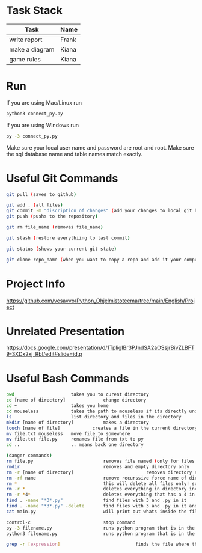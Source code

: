 # Task Stack
 | Task                                          | Name               | 
 |-----------------------------------------------|--------------------|
 | write report                                  | Frank              |
 | make a diagram                                | Kiana              |
 | game rules                                    | Kiana              |

# Run
If you are using Mac/Linux run
```bash
python3 connect_py.py
```

If you are using Windows run
```bash
py -3 connect_py.py
```

Make sure your local user name and password are root and root.
Make sure the sql database name and table names match exactly.

# Useful Git Commands

```bash
git pull (saves to github)

git add . (all files)
git commit -m "discription of changes" (add your changes to local git history)
git push (pushs to the repository)

git rm file_name (removes file_name)

git stash (restore everythiing to last commit)

git status (shows your current git state)

git clone repo_name (when you want to copy a repo and add it your computer)
```

# Project Info
https://github.com/vesavvo/Python_Ohjelmistoteema/tree/main/English/Project

# Unrelated Presentation
https://docs.google.com/presentation/d/1TpIigIBr3PJndSA2aOSsjrBivZLBFT9-3XDx2xj_RbI/edit#slide=id.p


# Useful Bash Commands

```bash
pwd 					takes you to curent directory
cd [name of directory] 				change directory
cd ~ 					takes you home
cd mouseless			takes the path to mouseless if its directly under your home (~this symbol is the same as writing c:/user/murph)
ls 						list directory and files in the directory
mkdir [name of directory] 			makes a directory
touch [name of file]			creates a file in the current directory 
mv file.txt mouseless	move file to somewhere
mv file.txt file.py		renames file from txt to py
cd ..					.. means back one directory

(danger commands)
rm file.py							removes file named (only for files not directory)
rmdir								removes and empty directory only
rm -r [name of directory]							removes directory and everything in it
rm -rf name							remove recurssive force name of directoty
rm *								this will delete all files only! so make sure youre in the right directory
rm -r * 							deletes everything in directory including other directories
rm -r *4*							deletes everything that has a 4 in it
find . -name "*3*.py"				find files with 3 and .py in it
find . -name "*3*.py" -delete		find files with 3 and .py in it and then deletes it
cat main.py							will print out whats inside the file

control-c							stop command
py -3 filename.py					runs python program that is in the file in your terminal (windows only)
python3 filename.py					runs python program that is in the file in your terminal (linux/Mac)

grep -r [expression]                            finds the file where the expression exists
```
